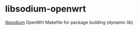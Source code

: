 libsodium-openwrt
=================

[libsodium](https://github.com/jedisct1/libsodium) OpenWrt Makefile for package building (dynamic lib)
